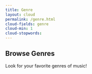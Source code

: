 ```yaml
---
title: Genre
layout: cloud
permalink: /genre.html
cloud-fields: genre
cloud-min: 1
cloud-stopwords:
---
```


## Browse Genres
Look for your favorite genres of music!
